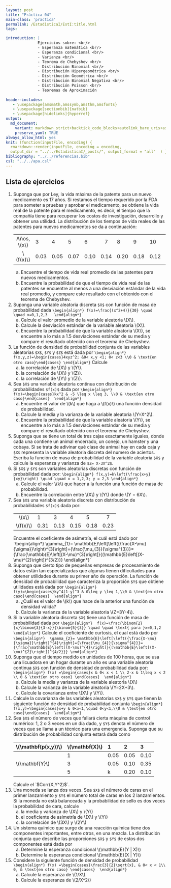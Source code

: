 ```yaml
---
layout: post
title: "Práctica 04"
main-class: 'practica'
permalink: /EstadisticaI/EstI:title.html
tags:

introduction: | 
              Ejercicios sobre: <br/>
              - Esperanza matemática <br/>
              - Esperanza condicional <br/>
              - Varianza <br/>
              - Teorema de Chebyshev <br/>
              - Distribución Binomial <br/>
              - Distribución Hipergeométrica <br/>
              - Distribución Geométrica <br/>
              - Distribución Binomial Negativa <br/>
              - Distribución Poisson <br/>
              - Teoremas de Aproximación
              
header-includes:
   - \usepackage{amsmath,amssymb,amsthm,amsfonts}
   - \usepackage[sectionbib]{natbib}
   - \usepackage[hidelinks]{hyperref}
output:
  md_document:
    variant: markdown_strict+backtick_code_blocks+autolink_bare_uris+ascii_identifiers+tex_math_single_backslash
    preserve_yaml: TRUE
always_allow_html: yes   
knit: (function(inputFile, encoding) {
  rmarkdown::render(inputFile, encoding = encoding,
  output_dir = "../../EstadisticaI/_posts/", output_format = "all"  ) })
bibliography: "../../referencias.bib"
csl: "../../apa.csl"
---
```








Lista de ejercicios
-------------------

1.  Suponga que por Ley, la vida máxima de la patente para un nuevo
    medicamento es 17 años. Si restamos el tiempo requerido por la FDA
    para someter a pruebas y aprobar el medicamento, se obtiene la vida
    real de la patente para el medicamento, es decir, el tiempo que la
    compañía tiene para recuperar los costos de investigación,
    desarrollo y obtener una utilidad. La distribución de los tiempos de
    vida reales de las patentes para nuevos medicamentos se da a
    continuación:
    <table class="table table-striped" style="width: auto !important; margin-left: auto; margin-right: auto;">
    <tbody>
    <tr>
    <td style="text-align:center;">
    Años, \(x\)
    </td>
    <td style="text-align:left;">
    3
    </td>
    <td style="text-align:left;">
    4
    </td>
    <td style="text-align:left;">
    5
    </td>
    <td style="text-align:left;">
    6
    </td>
    <td style="text-align:center;">
    7
    </td>
    <td style="text-align:left;">
    8
    </td>
    <td style="text-align:left;">
    9
    </td>
    <td style="text-align:left;">
    10
    </td>
    <td style="text-align:left;">
    11
    </td>
    <td style="text-align:center;">
    12
    </td>
    </tr>
    <tr>
    <td style="text-align:center;">
    \(f(x)\)
    </td>
    <td style="text-align:left;">
    0.03
    </td>
    <td style="text-align:left;">
    0.05
    </td>
    <td style="text-align:left;">
    0.07
    </td>
    <td style="text-align:left;">
    0.10
    </td>
    <td style="text-align:center;">
    0.14
    </td>
    <td style="text-align:left;">
    0.20
    </td>
    <td style="text-align:left;">
    0.18
    </td>
    <td style="text-align:left;">
    0.12
    </td>
    <td style="text-align:left;">
    0.07
    </td>
    <td style="text-align:center;">
    0.04
    </td>
    </tr>
    </tbody>
    </table>
    <ol type="a">
    <li>
    Encuentre el tiempo de vida real promedio de las patentes para
    nuevos medicamentos.
    </li>
    <li>
    Encuentre la probabilidad de que el tiempo de vida real de las
    patentes se encuentre al menos a una desviación estándar de la vida
    real promedio, y compare este resultado con el obtenido con el
    teorema de Chebyshev.
    </li>
    </ol>
2.  Suponga una variable aleatoria discreta `$X$` con función de masa de
    probabilidad dada
    `\begin{align*} f(x)=\frac{(x^2+4)}{30} \quad \quad x=0,1,2,3   \end{align*}`
    <ol type="a">
    <li>
    Calcule el valor promedio de la variable aleatoria \(X\).
    </li>
    <li>
    Calcule la desviación estándar de la variable aleatoria \(X\).
    </li>
    <li>
    Encuentre la probabilidad de que la variable aleatoria \(X\), se
    encuentre a lo más a 1.5 desviaciones estándar de su media y compare
    el resultado obtenido con el teorema de Chebyshev.
    </li>
    </ol>
3.  La función de densidad de probabilidad conjunta de las variables
    aleatorias `$X$`, `$Y$` y `$Z$` está dada por
    `\begin{align*} f(x,y,z)=\begin{cases}4xyz^2; &0< x,y <1; 0< z<3 \\0 & \text{en otro caso}\end{cases} \end{align*}`
    Calcule
    <ol type="a">
    <li>
    la correlación de \(X\) y \(Y\).
    </li>
    <li>
    la correlación de \(X\) y \(Z\).
    </li>
    <li>
    la correlación de \(Y\) y \(Z\).
    </li>
    </ol>
4.  Sea `$X$` una variable aleatoria continua con distribución de
    probabilidades `$f(x)$` dada por
    `\begin{align*}  f(x)=\begin{cases}kx^2 & -5 \leq x \leq 3, \\0 & \text{en otro caso}\end{cases}  \end{align*}`
    <ol type="a">
    <li>
    Encuentre el valor de \(k\) que haga a \(f(x)\) una función densidad
    de probabilidad.
    </li>
    <li>
    Calcule la media y la varianza de la variable aleatoria \(Y=X^2\).
    </li>
    <li>
    Encuentre la probabilidad de que la variable aleatoria \(Y\), se
    encuentre a lo más a 1.5 desviaciones estándar de su media y compare
    el resultado obtenido con el teorema de Chebyshev.
    </li>
    </ol>
5.  Suponga que se tiene un total de tres cajas exactamente iguales,
    donde cada una contiene un animal encerrado, un conejo, un hamster y
    una cobaya. Si se trata de adivinar qué clase de animal hay en cada
    caja y `$X$` representa la variable aleatoria discreta del numero de
    aciertos. Escriba la función de masa de probabilidad de la variable
    aleatoria `$X$` y calcule la esperanza y varianza de `$Z= X-3X^2$`.
6.  Si `$X$` y `$Y$` son variables aleatorias discretas con función de
    probabilidad dada por:
    `\begin{align*} f(x,y)=k\left(\frac{x+y}{xy}\right) \quad \quad x = 1,2,3; y = 2,3 \end{align*}`
    <ol type="a">
    <li>
    Calcule el valor \(k\) que hacer a la función una función de masa de
    probabilidad.
    </li>
    <li>
    Encuentre la correlación entre \(X\) y \(Y\) donde \(Y = 6X\).
    </li>
    </ol>
7.  Sea `$X$` una variable aleatoria discreta con distribución de
    probabilidades `$f(x)$` dada por:
    <table class="table table-striped" style="width: auto !important; margin-left: auto; margin-right: auto;">
    <tbody>
    <tr>
    <td style="text-align:center;">
    \(x\)
    </td>
    <td style="text-align:left;">
    1
    </td>
    <td style="text-align:left;">
    3
    </td>
    <td style="text-align:left;">
    4
    </td>
    <td style="text-align:left;">
    5
    </td>
    <td style="text-align:center;">
    7
    </td>
    </tr>
    <tr>
    <td style="text-align:center;">
    \(f(x)\)
    </td>
    <td style="text-align:left;">
    0.31
    </td>
    <td style="text-align:left;">
    0.13
    </td>
    <td style="text-align:left;">
    0.15
    </td>
    <td style="text-align:left;">
    0.18
    </td>
    <td style="text-align:center;">
    0.23
    </td>
    </tr>
    </tbody>
    </table>
    Encuentre el coeficiente de asimetría, el cuál está dado por
    `\begin{align*} \gamma_{1}= \mathbb{E}\left[\left({\frac{X-\mu}{\sigma}}\right)^{3}\right]={\frac{\mu_{3}}{\sigma^{3}}}={\frac{\mathbb{E}\left[(X-\mu)^{3}\right]}{(\mathbb{E}\left[(X-\mu)^{2}\right])^{3/2}}} \end{align*}`
8.  Suponga que cierto tipo de pequeñas empresas de procesamiento de
    datos están tan especializadas que algunas tienen dificultades para
    obtener utilidades durante su primer año de operación. La función de
    densidad de probabilidad que caracteriza la proporción `$Y$` que
    obtiene utilidades está dada por
    `\begin{align*}      f(y)=\begin{cases}ky^4(1-y)^3 & 0\leq y \leq 1,\\0 & \text{en otro caso}\end{cases}  \end{align*}`
    <ol type="a">
    <li>
    ¿Cuál es el valor de \(k\) que hace de la anterior una función de
    densidad válida?
    </li>
    <li>
    Calcule la varianza de la variable aleatoria \(Z=3Y-4\).
    </li>
    </ol>
9.  Si la variable aleatoria discreta `$X$` tiene una función de masa de
    probabilidad dada por
    `\begin{align*}  f(x)=\frac{\binom{2}{x}\binom{3}{3-x}}{\binom{5}{3}} \quad \quad \text{ para }x=0,1,2 \end{align*}`
    Calcule el coeficiente de curtosis, el cual está dado por
    `\begin{align*}  \gamma_{2}= \mathbb{E}\left[\left({\frac{X-\mu}{\sigma}}\right)^{4}\right]={\frac{\mu_{4}}{\sigma^{4}}}={\frac{\mathbb{E}\left[(X-\mu)^{4}\right]}{(\mathbb{E}\left[(X-\mu)^{2}\right])^{4/2}}} \end{align*}`
10. Suponga que el tiempo medido en unidades de 100 horas, que se usa
    una licuadora en un hogar durante un año es una variable aleatoria
    continua `$X$` con función de densidad de probabilidad dada por:
    `\begin{align*} f(x) =\begin{cases}x & 0< x < 1 \\ 2-x & 1\leq x < 2 \\ 0 & \text{en otro caso} \end{cases}  \end{align*}`
    <ol type="a">
    <li>
    Calcule la media y varianza de la variable aleatoria \(X\)
    </li>
    <li>
    Calcule la varianza de la variable aleatoria \(Y=2X+3\).
    </li>
    <li>
    Calcule la covarianza entre \(X\) y \(Y\).
    </li>
    </ol>
11. Calcule la covarianza de las variables aleatorias `$X$` y `$Y$` que
    tienen la siguiente función de densidad de probabilidad conjunta
    `\begin{align*} f(x,y)=\begin{cases}x+y & 0<x<1,\quad 0<y<1,\\0 & \text{en otro caso}\end{cases}  \end{align*}`
12. Sea `$X$` el número de veces que fallará cierta máquina de control
    numérico: 1, 2 o 3 veces en un día dado, y `$Y$` denota el número de
    veces que se llama a un técnico para una emergencia. Suponga que su
    distribución de probabilidad conjunta estará dada como
    <table class="table table-striped" style="width: auto !important; margin-left: auto; margin-right: auto;">
    <thead>
    <tr>
    <th style="text-align:left;">
    \(\mathbf{p(x,y)}\)
    </th>
    <th style="text-align:left;">
    \(\mathbf{X}\)
    </th>
    <th style="text-align:left;">
    1
    </th>
    <th style="text-align:left;">
    2
    </th>
    <th style="text-align:left;">
    3
    </th>
    </tr>
    </thead>
    <tbody>
    <tr>
    <td style="text-align:left;">
    </td>
    <td style="text-align:left;">
    1
    </td>
    <td style="text-align:left;">
    0.05
    </td>
    <td style="text-align:left;">
    0.05
    </td>
    <td style="text-align:left;">
    0.10
    </td>
    </tr>
    <tr>
    <td style="text-align:left;">
    \(\mathbf{Y}\)
    </td>
    <td style="text-align:left;">
    3
    </td>
    <td style="text-align:left;">
    0.05
    </td>
    <td style="text-align:left;">
    0.10
    </td>
    <td style="text-align:left;">
    0.35
    </td>
    </tr>
    <tr>
    <td style="text-align:left;">
    </td>
    <td style="text-align:left;">
    5
    </td>
    <td style="text-align:left;">
    k
    </td>
    <td style="text-align:left;">
    0.20
    </td>
    <td style="text-align:left;">
    0.10
    </td>
    </tr>
    </tbody>
    </table>
    Calcule el `$Corr(X,Y^2)$`.
13. Una moneda se lanza dos veces. Sea `$X$` el número de caras en el
    primer lanzamiento y `$Y$` el número total de caras en los 2
    lanzamientos. Si la moneda no está balanceada y la probabilidad de
    sello es dos veces la probabilidad de cara, calcule
    <ol type="a">
    <li>
    la media y varianza de \(X\) y \(Y\)
    </li>
    <li>
    el coeficiente de asimetría de \(X\) y \(Y\)
    </li>
    <li>
    la correlación de \(3X\) y \(2Y\)
    </li>
    </ol>
14. Un sistema químico que surge de una reacción química tiene dos
    componentes importantes, entre otros, en una mezcla. La distribución
    conjunta que describe las proporciones `$X$` y `$Y$` de estos dos
    componentes está dada por
    <ol type="a">
    <li>
    Determine la esperanza condicional \(\mathbb{E}(Y | X)\)
    </li>
    <li>
    Determine la esperanza condicional \(\mathbb{E}(X | Y)\)
    </li>
    </ol>
15. Considere la siguiente función de densidad de probabilidad
    `\begin{align*} f(x) =\begin{cases}\frac{3}{2}\sqrt{x}, & 0< x < 1\\ 0, & \text{en otro caso} \end{cases}  \end{align*}`
    <ol type="a">
    <li>
    Calcule la esperanza de \(1/X\).
    </li>
    <li>
    Calcule la esperanza de \(2/X^2\)
    </li>
    </ol>
